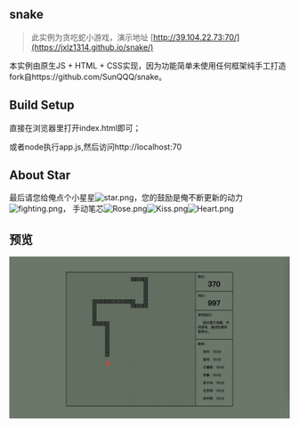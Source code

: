 ## snake
>此实例为贪吃蛇小游戏，演示地址 [http://39.104.22.73:70/](https://jxlz1314.github.io/snake/)

本实例由原生JS + HTML + CSS实现，因为功能简单未使用任何框架纯手工打造
fork自https://github.com/SunQQQ/snake。

## Build Setup
直接在浏览器里打开index.html即可；

或者node执行app.js,然后访问http://localhost:70

## About Star
最后请您给俺点个小星星![star.png](https://res.wx.qq.com/mpres/htmledition/images/icon/emotion/21.gif)，您的鼓励是俺不断更新的动力![fighting.png](https://res.wx.qq.com/mpres/htmledition/images/icon/emotion/100.gif)，
手动笔芯![Rose.png](https://res.wx.qq.com/mpres/htmledition/images/icon/emotion/63.gif)![Kiss.png](https://res.wx.qq.com/mpres/htmledition/images/icon/emotion/65.gif)![Heart.png](https://res.wx.qq.com/mpres/htmledition/images/icon/emotion/66.gif)


## 预览
![index](https://github.com/SunQQQ/snake/blob/master/img/index.png)
